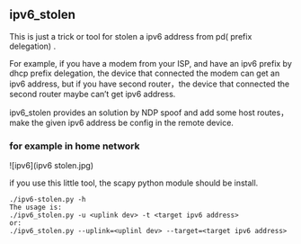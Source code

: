 ##  ipv6_stolen

This is just a trick or tool for stolen a ipv6 address from pd( prefix delegation) . 

For example, if you have a modem from your ISP, and have an ipv6 prefix by dhcp prefix delegation, the device that connected the modem can  get an ipv6 address, but if you have second router，the device that connected the second router maybe can’t get ipv6 address. 

ipv6_stolen provides an solution by NDP spoof and add some host routes，make the given ipv6 address be config in the remote device.  

### for example in home network

![ipv6](ipv6 stolen.jpg)


if you use this little tool, the scapy python module should be install. 

````
./ipv6-stolen.py -h 
The usage is: 
./ipv6_stolen.py -u <uplink dev> -t <target ipv6 address>
or: 
./ipv6_stolen.py --uplink=<uplinl dev> --target=<target ipv6 address>

````


